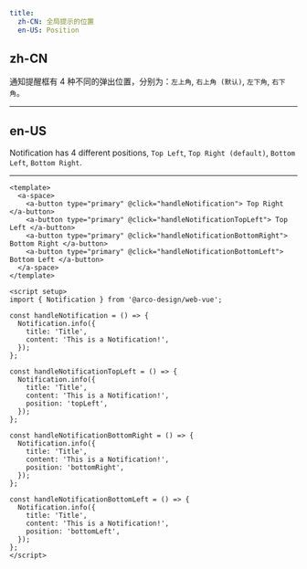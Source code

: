 ```yaml
title:
  zh-CN: 全局提示的位置
  en-US: Position
```

## zh-CN

通知提醒框有 4 种不同的弹出位置，分别为：`左上角`, `右上角 (默认)`, `左下角`, `右下角`。

---

## en-US

Notification has 4 different positions, `Top Left`, `Top Right (default)`, `Bottom Left`, `Bottom Right`.

---

```vue
<template>
  <a-space>
    <a-button type="primary" @click="handleNotification"> Top Right </a-button>
    <a-button type="primary" @click="handleNotificationTopLeft"> Top Left </a-button>
    <a-button type="primary" @click="handleNotificationBottomRight"> Bottom Right </a-button>
    <a-button type="primary" @click="handleNotificationBottomLeft"> Bottom Left </a-button>
  </a-space>
</template>

<script setup>
import { Notification } from '@arco-design/web-vue';

const handleNotification = () => {
  Notification.info({
    title: 'Title',
    content: 'This is a Notification!',
  });
};

const handleNotificationTopLeft = () => {
  Notification.info({
    title: 'Title',
    content: 'This is a Notification!',
    position: 'topLeft',
  });
};

const handleNotificationBottomRight = () => {
  Notification.info({
    title: 'Title',
    content: 'This is a Notification!',
    position: 'bottomRight',
  });
};

const handleNotificationBottomLeft = () => {
  Notification.info({
    title: 'Title',
    content: 'This is a Notification!',
    position: 'bottomLeft',
  });
};
</script>
```
